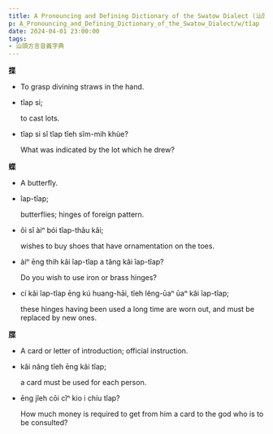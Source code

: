 ```yaml
---
title: A Pronouncing and Defining Dictionary of the Swatow Dialect (汕頭方言音義字典) / tîap
p: A_Pronouncing_and_Defining_Dictionary_of_the_Swatow_Dialect/w/tîap
date: 2024-04-01 23:00:00
tags: 
- 汕頭方言音義字典
---
```



**揲**
- To grasp divining straws in the hand.

- tîap si;

  to cast lots.

- tîap si sĭ tîap tîeh sĭm-mih khùe?

  What was indicated by the lot which he drew?

**蝶**
- A butterfly.

- îap-tîap;

  butterflies; hinges of foreign pattern.

- ôi sĭ àiⁿ bói tîap-thâu kâi;

  wishes to buy shoes that have ornamentation on the toes.

- àiⁿ ēng thih kâi îap-tîap a tâng kâi îap-tîap?

  Do you wish to use iron or brass hinges?

- cí kâi îap-tîap ēng kú huang-hāi, tîeh lêng-ūaⁿ ūaⁿ kâi îap-tîap;

  these hinges having been used a long time are worn out, and must be replaced by new ones.

**牒**
- A card or letter of introduction; official instruction.

- kâi nâng tîeh ēng kâi tîap;

  a card must be used for each person.

- ēng jîeh cōi cîⁿ kio i chíu tîap?

  How much money is required to get from him a card to the god who is to be consulted?